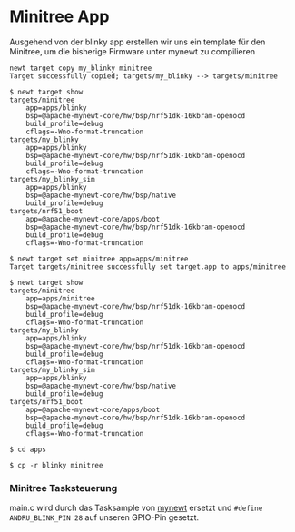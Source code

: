 # Minitree App

Ausgehend von der blinky app erstellen wir uns ein template für den Minitree, um die bisherige Firmware unter mynewt zu compilieren

```
newt target copy my_blinky minitree
Target successfully copied; targets/my_blinky --> targets/minitree

$ newt target show
targets/minitree
    app=apps/blinky
    bsp=@apache-mynewt-core/hw/bsp/nrf51dk-16kbram-openocd
    build_profile=debug
    cflags=-Wno-format-truncation 
targets/my_blinky
    app=apps/blinky
    bsp=@apache-mynewt-core/hw/bsp/nrf51dk-16kbram-openocd
    build_profile=debug
    cflags=-Wno-format-truncation 
targets/my_blinky_sim
    app=apps/blinky
    bsp=@apache-mynewt-core/hw/bsp/native
    build_profile=debug
targets/nrf51_boot
    app=@apache-mynewt-core/apps/boot
    bsp=@apache-mynewt-core/hw/bsp/nrf51dk-16kbram-openocd
    build_profile=debug
    cflags=-Wno-format-truncation 

$ newt target set minitree app=apps/minitree
Target targets/minitree successfully set target.app to apps/minitree

$ newt target show
targets/minitree
    app=apps/minitree
    bsp=@apache-mynewt-core/hw/bsp/nrf51dk-16kbram-openocd
    build_profile=debug
    cflags=-Wno-format-truncation 
targets/my_blinky
    app=apps/blinky
    bsp=@apache-mynewt-core/hw/bsp/nrf51dk-16kbram-openocd
    build_profile=debug
    cflags=-Wno-format-truncation 
targets/my_blinky_sim
    app=apps/blinky
    bsp=@apache-mynewt-core/hw/bsp/native
    build_profile=debug
targets/nrf51_boot
    app=@apache-mynewt-core/apps/boot
    bsp=@apache-mynewt-core/hw/bsp/nrf51dk-16kbram-openocd
    build_profile=debug
    cflags=-Wno-format-truncation 
```

```shell
$ cd apps

$ cp -r blinky minitree
```

### Minitree Tasksteuerung

main.c wird durch das Tasksample von [mynewt](https://mynewt.apache.org/latest/os/core_os/task/task/) ersetzt und `#define ANDRU_BLINK_PIN 28` auf unseren GPIO-Pin gesetzt.
